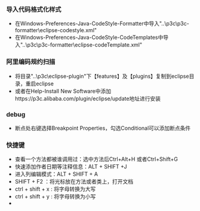### 导入代码格式化样式 ###
- 在Windows-Preferences-Java-CodeStyle-Formatter中导入"..\p3c\p3c-formatter\eclipse-codestyle.xml"
- 在Windows-Preferences-Java-CodeStyle-CodeTemplates中导入"..\p3c\p3c-formatter\eclipse-codeTemplate.xml"
### 阿里编码规约扫描 ###
- 将目录"..\p3c\eclipse-plugin"下【features】及【plugins】复制到eclipse目录，重启eclipse
- 或者在Help-Install New Software中添加https://p3c.alibaba.com/plugin/eclipse/update地址进行安装
### debug ###
- 断点处右键选择Breakpoint Properties，勾选Conditional可以添加断点条件
### 快捷键 ###
- 查看一个方法都被谁调用过：选中方法后Ctrl+Alt+H 或者Ctrl+Shift+G
- 快速添加作者日期等注释信息：ALT + SHIFT +J
- 进入列编辑模式：ALT + SHIFT + A
- SHIFT + F2 ：将光标放在方法或者类上，打开文档
- ctrl + shift + x : 将字母转换为大写
- ctrl + shift + y : 将字母转换为小写
- 